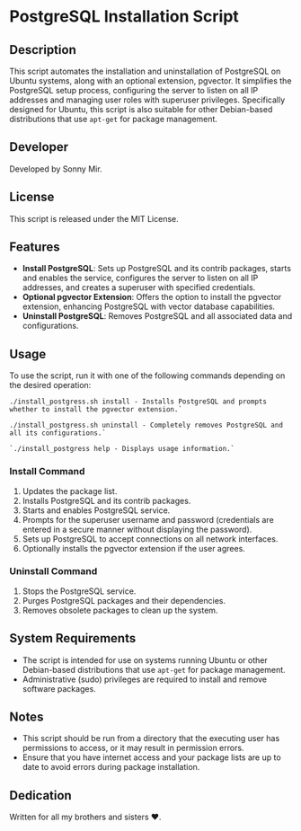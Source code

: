 # PostgreSQL Installation Script

## Description

This script automates the installation and uninstallation of PostgreSQL on Ubuntu systems, along with an optional extension, pgvector. It simplifies the PostgreSQL setup process, configuring the server to listen on all IP addresses and managing user roles with superuser privileges. Specifically designed for Ubuntu, this script is also suitable for other Debian-based distributions that use `apt-get` for package management.

## Developer

Developed by Sonny Mir.

## License

This script is released under the MIT License.

## Features

- **Install PostgreSQL**: Sets up PostgreSQL and its contrib packages, starts and enables the service, configures the server to listen on all IP addresses, and creates a superuser with specified credentials.
- **Optional pgvector Extension**: Offers the option to install the pgvector extension, enhancing PostgreSQL with vector database capabilities.
- **Uninstall PostgreSQL**: Removes PostgreSQL and all associated data and configurations.

## Usage

To use the script, run it with one of the following commands depending on the desired operation:

```
./install_postgress.sh install - Installs PostgreSQL and prompts whether to install the pgvector extension.`
```

```
./install_postgress.sh uninstall - Completely removes PostgreSQL and all its configurations.`
```

```
`./install_postgress help - Displays usage information.`
```

### Install Command

1. Updates the package list.
2. Installs PostgreSQL and its contrib packages.
3. Starts and enables PostgreSQL service.
4. Prompts for the superuser username and password (credentials are entered in a secure manner without displaying the password).
5. Sets up PostgreSQL to accept connections on all network interfaces.
6. Optionally installs the pgvector extension if the user agrees.

### Uninstall Command

1. Stops the PostgreSQL service.
2. Purges PostgreSQL packages and their dependencies.
3. Removes obsolete packages to clean up the system.

## System Requirements

- The script is intended for use on systems running Ubuntu or other Debian-based distributions that use `apt-get` for package management.
- Administrative (sudo) privileges are required to install and remove software packages.

## Notes

- This script should be run from a directory that the executing user has permissions to access, or it may result in permission errors.
- Ensure that you have internet access and your package lists are up to date to avoid errors during package installation.

## Dedication

Written for all my brothers and sisters ❤️.
